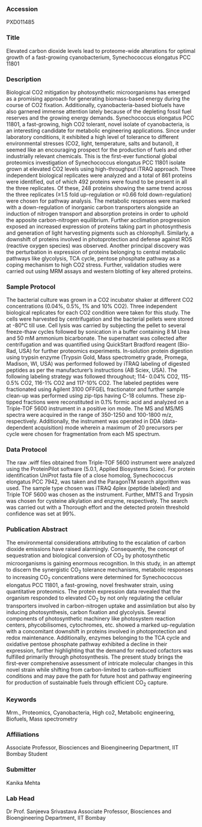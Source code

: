 ### Accession
PXD011485

### Title
Elevated carbon dioxide levels lead to proteome-wide alterations for optimal growth of a fast-growing cyanobacterium, Synechococcus elongatus PCC 11801

### Description
Biological CO2 mitigation by photosynthetic microorganisms has emerged as a promising approach for generating biomass-based energy during the course of CO2 fixation. Additionally, cyanobacteria-based biofuels have also garnered immense attention lately because of the depleting fossil fuel reserves and the growing energy demands. Synechococcus elongatus PCC 11801, a fast-growing, high CO2 tolerant, novel isolate of cyanobacteria, is an interesting candidate for metabolic engineering applications. Since under laboratory conditions, it exhibited a high level of tolerance to different environmental stresses (CO2, light, temperature, salts and butanol), it seemed like an encouraging prospect for the production of fuels and other industrially relevant chemicals. This is the first-ever functional global proteomics investigation of Synechococcus elongatus PCC 11801 isolate grown at elevated CO2 levels using high-throughput iTRAQ approach. Three independent biological replicates were analyzed and a total of 861 proteins were identified, out of which 492 proteins were found to be present in all the three replicates. Of these, 248 proteins showing the same trend across the three replicates (≥1.5 fold up-regulation or ≤0.66 fold down-regulation) were chosen for pathway analysis. The metabolic responses were marked with a down-regulation of inorganic carbon transporters alongside an induction of nitrogen transport and absorption proteins in order to uphold the apposite carbon-nitrogen equilibrium. Further acclimation progression exposed an increased expression of proteins taking part in photosynthesis and generation of light harvesting pigments such as chlorophyll. Similarly, a downshift of proteins involved in photoprotection and defense against ROS (reactive oxygen species) was observed. Another principal discovery was the perturbation in expression of proteins belonging to central metabolic pathways like glycolysis, TCA cycle, pentose phosphate pathway as a coping mechanism to high CO2 stress. Further, validation studies were carried out using MRM assays and western blotting of key altered proteins.

### Sample Protocol
The bacterial culture was grown in a CO2 incubator shaker at different CO2 concentrations (0.04%, 0.5%, 1% and 10% CO2). Three independent biological replicates for each CO2 condition were taken for this study. The cells were harvested by centrifugation and the bacterial pellets were stored at -80°C till use. Cell lysis was carried by subjecting the pellet to several freeze-thaw cycles followed by sonication in a buffer containing 8 M Urea and 50 mM ammonium bicarbonate. The supernatant was collected after centrifugation and was quantified using QuickStart Bradford reagent (Bio-Rad, USA) for further proteomics experiments. In-solution protein digestion using trypsin enzyme (Trypsin Gold, Mass spectrometry grade, Promega, Madison, WI, USA) was performed followed by iTRAQ labeling of digested peptides as per the manufacturer’s instructions (AB Sciex, USA). The following labeling strategy was followed throughout; 114- 0.04% CO2, 115-0.5% CO2, 116-1% CO2 and 117-10% CO2. The labeled peptides were fractionated using Agilent 3100 OFFGEL fractionator and further sample clean-up was performed using zip-tips having C-18 columns. These zip-tipped fractions were reconstituted in 0.1% formic acid and analyzed on a Triple-TOF 5600 instrument in a positive ion mode. The MS and MS/MS spectra were acquired in the range of 350-1250 and 100-1800 m/z, respectively. Additionally, the instrument was operated in DDA (data-dependent acquisition) mode wherein a maximum of 20 precursors per cycle were chosen for fragmentation from each MS spectrum.

### Data Protocol
The raw .wiff files obtained from Triple-TOF 5600 instrument were analyzed using the ProteinPilot software (5.0.1, Applied Biosystems Sciex). For protein identification UniProt fasta file of a close homolog, Synechococcus elongatus PCC 7942, was taken and the ParagonTM search algorithm was used. The sample type chosen was iTRAQ 4plex (peptide labeled) and Triple TOF 5600 was chosen as the instrument. Further, MMTS and Trypsin was chosen for cysteine alkylation and enzyme, respectively. The search was carried out with a Thorough effort and the detected protein threshold confidence was set at 99%.

### Publication Abstract
The environmental considerations attributing to the escalation of carbon dioxide emissions have raised alarmingly. Consequently, the concept of sequestration and biological conversion of CO<sub>2</sub> by photosynthetic microorganisms is gaining enormous recognition. In this study, in an attempt to discern the synergistic CO<sub>2</sub> tolerance mechanisms, metabolic responses to increasing CO<sub>2</sub> concentrations were determined for Synechococcus elongatus PCC 11801, a fast-growing, novel freshwater strain, using quantitative proteomics. The protein expression data revealed that the organism responded to elevated CO<sub>2</sub> by not only regulating the cellular transporters involved in carbon-nitrogen uptake and assimilation but also by inducing photosynthesis, carbon fixation and glycolysis. Several components of photosynthetic machinery like photosystem reaction centers, phycobilisomes, cytochromes, etc. showed a marked up-regulation with a concomitant downshift in proteins involved in photoprotection and redox maintenance. Additionally, enzymes belonging to the&#xa0;TCA cycle and oxidative pentose phosphate pathway exhibited a decline in their expression, further highlighting that the demand for reduced cofactors was fulfilled primarily through photosynthesis. The present study brings the first-ever comprehensive assessment of intricate molecular changes in this novel strain while shifting from carbon-limited to carbon-sufficient conditions and may pave the path for future host and pathway engineering for production of sustainable fuels through efficient CO<sub>2</sub> capture.

### Keywords
Mrm., Proteomics, Cyanobacteria, High co2, Metabolic engineering, Biofuels, Mass spectrometry

### Affiliations
Associate Professor, Biosciences and Bioengineering Department, IIT Bombay
Student

### Submitter
Kanika Mehta

### Lab Head
Dr Prof. Sanjeeva Srivastava
Associate Professor, Biosciences and Bioengineering Department, IIT Bombay


